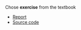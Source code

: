 Chose **exercise** from the textbook

- [Report](https://www.zybuluo.com/zhousiyuan12138/note/985926)
- [Source code](https://github.com/zhousiyuan12138/compuational_physics_N2015301020051/blob/master/Exercise%2010/%E4%BB%A3%E7%A0%81.py)


